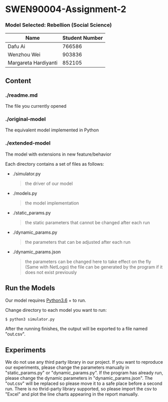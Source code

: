 # SWEN90004-Assignment-2
### Model Selected: Rebellion (Social Science)

| Name | Student Number |
| ------ | ------ |
| Dafu Ai | 766586 |
| Wenzhou Wei | 903836 |
| Margareta Hardiyanti | 852105 |

## Content
### ./readme.md
The file you currently opened
### ./original-model
The equivalent model implemented in Python
### ./extended-model
The model with extensions in new feature/behavior

Each directory contains a set of files as follows:
* ./simulator.py
    > the driver of our model
* ./models.py
    > the model implementation
* ./static_params.py
    > the static parameters that cannot be changed after each run
* ./dynamic_params.py
    > the parameters that can be adjusted after each run
* ./dynamic_params.json
    > the parameters can be changed here to take effect on the fly (Same with NetLogo)
    > the file can be generated by the program if it does not exist previously

## Run the Models
Our model requires [Python3.6](https://www.python.org/downloads/) + to run.

Change directory to each model you want to run:

```sh
$ python3 simulator.py
```
After the running finishes, the output will be exported to a file named "out.csv".

## Experiments
We do not use any third party library in our project.
If you want to reproduce our experiments, please change the parameters manually in "static_params.py" or "dynamic_params.py". If the program has already run, please change the dynamic parameters in "dynamic_params.json". The "out.csv" will be replaced so please move it to a safe place before a second run.
There is no thrid-party library supported, so please import the csv to "Excel" and plot the line charts appearing in the report manually.
